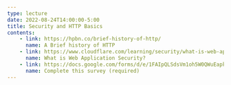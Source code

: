 ```yaml
---
type: lecture
date: 2022-08-24T14:00:00-5:00
title: Security and HTTP Basics
contents:
    - link: https://hpbn.co/brief-history-of-http/
      name: A Brief history of HTTP
    - link: https://www.cloudflare.com/learning/security/what-is-web-application-security
      name: What is Web Application Security?
    - link: https://docs.google.com/forms/d/e/1FAIpQLSdsVm1oh5W0QWuEapkQ_73dIr_cwVo9PmqPavpaMO0xLYfLgg/viewform
      name: Complete this survey (required)
---
```

